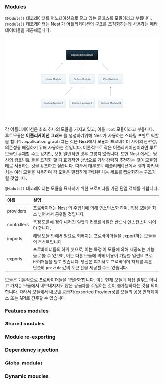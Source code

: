 ### Modules
`@Module()` 데코레이터를 어노테이션으로 달고 있는 클래스를 모듈이라고 부릅니다. `@Module()` 데코레이터는 Nest 가 어플리케이션의 구조를 조직화하는데 사용하는 메타 데이터들을 제공해줍니다.

![](../src/04_01.png)

각 어플리케이션은 최소 하나의 모듈을 가지고 있고, 이를 `root` 모듈이라고 부릅니다. 루트모듈은 **어플리케이션 그래프** 를 생성하기위해 Nest가 사용하는 스타팅 포인트 역할을 합니다. application graph 라는 것은 Nest에서 모듈과 프로바이더 사이의 관련성, 의존성을 해결하기 위해 사용하는 것입니다. 이론적으로 작은 어플리케이션이라면 루트 모듈만 존재할 수도 있지만, 보통 일반적인 경우 그렇지 않습니다. 또한 Nest 에서는 당신의 컴포넌트 들을 조직화 할 때 효과적인 방법으로 가장 강력히 추천하는 것이 모듈형태로 사용하는 것을 강조하고 싶습니다. 따라서 대부분의 애플리케이션에서 결과 아키텍처는 여러 모듈을 사용하며 각 모듈은 밀접하게 관련된 기능 세트를 캡슐화하는 구조가 될 것입니다. 

`@Module()` 데코레이터는 모듈을 묘사하기 위한 프로퍼티를 가진 단일 객체를 취합니다. 

| 이름 | 설명 |
|:---- | :--- |
|providers|프로바이더는 Nest 의 주입기에 의해 인스턴스화 하며, 특정 모듈을 최소 넘어서서 공유될 것입니다. |
|controllers|특정 모듈에 정의 내려진 일련의 컨트롤러들은 반드시 인스턴스화 되어야 합니다.| 
|imports|해당 모듈 안에서 필요로 되어지는 프로바이더들을 export하는 모듈들의 리스트입니다.|
|exports|프로바이더들의 하위 셋으로, 이는 특정 이 모듈에 의해 제공되는 기능들로 볼 수 있으며, 이는 다른 모듈에 의해 이용이 가능한 일련의 프로바이더들을 담고 있습니다. 당신은 여기서도 프로바이더 자체를 혹은 단순히 `provide` 값의 토큰 만을 제공할 수도 있습니다.|

모들은 기본적으로 프로바이더들을 '캡슐화'합니다. 이는 현재 모듈의 직접 일부도 아니고 가져온 모듈에서 내보내지지도 않은 공급자를 주입하는 것이 불가능하다는 것을 의미합니다. 따라서 모듈에서 내보낸 공급자(exported Providers)를 모듈의 공용 인터페이스 또는 API로 간주할 수 있습니다

### Features modules 
### Shared modules
### Module re-exporting
### Dependency injection 
### Global modules 
### Dynamic moudles 